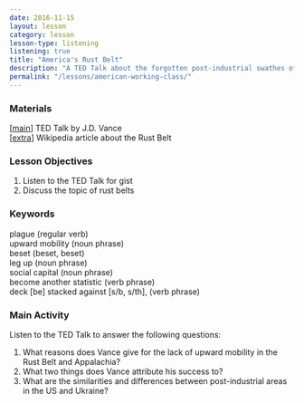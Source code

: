 ```yaml
---
date: 2016-11-15
layout: lesson 
category: lesson 
lesson-type: listening
listening: true
title: "America's Rust Belt" 
description: "A TED Talk about the forgotten post-industrial swathes of America"
permalink: "/lessons/american-working-class/"
---
```

### Materials 

[<a href="https://www.ted.com/talks/j_d_vance_america_s_forgotten_working_class" target="_blank">main</a>] TED Talk by J.D. Vance  
[<a href="https://en.wikipedia.org/wiki/Rust_Belt" target="_blank">extra</a>] Wikipedia article about the Rust Belt    

### Lesson Objectives 

1. Listen to the TED Talk for gist 
2. Discuss the topic of rust belts 

### Keywords 
plague (regular verb)  
upward mobility (noun phrase)  
beset (beset, beset)  
leg up (noun phrase)  
social capital (noun phrase)  
become another statistic (verb phrase)  
deck [be] stacked against [s/b, s/th], (verb phrase)  


### Main Activity 
Listen to the TED Talk to answer the following questions: 

1. What reasons does Vance give for the lack of upward mobility in the Rust Belt and Appalachia? 
2. What two things does Vance attribute his success to? 
3. What are the similarities and differences between post-industrial areas in the US and Ukraine? 

